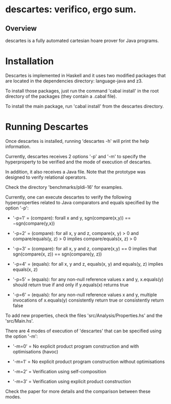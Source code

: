 # descartes: verifico, ergo sum.  

Overview
-------------------------------------------------

descartes is a fully automated cartesian hoare prover
for Java programs.

Installation
===========

Descartes is implemented in Haskell and it uses two 
modified packages that are located in the dependencies
directory: language-java and z3.

To install those packages, just run the command 'cabal install'
in the root directory of the packages (they contain a .cabal file).

To install the main package, run 'cabal install' from the 
descartes directory.

Running Descartes
=================

Once descartes is installed, running 'descartes -h' will 
print the help information.

Currently, descartes receives 2 options '-p' and '-m' to 
specify the hyperproperty to be verified and the mode 
of execution of descartes.

In addition, it also receives a Java file. Note that the
prototype was designed to verify relational operators.

Check the directory 'benchmarks/pldi-16' for examples.

Currently, one can execute descartes to verify the following
hyperproperties related to Java comparators and equals specified 
by the option '-p':

- '-p=1' = (compare): forall x and y, sgn(compare(x,y)) == −sgn(compare(y,x))

- '-p=2' = (compare): for all x, y and z, compare(x, y) > 0 and compare/equals(y, z) > 0 implies compare/equals(x, z) > 0

- '-p=3' = (compare): for all x, y and z, compare(x,y) == 0 implies that sgn(compare(x, z)) == sgn(compare(y, z))

- '-p=4' = (equals): for all x, y and z, equals(x, y) and equals(y, z) implies equals(x, z)

- '-p=5' = (equals): for any non-null reference values x and y, x.equals(y) should return true if and only if y.equals(x) returns true

- '-p=6' = (equals): for any non-null reference values x and y, multiple invocations of x.equals(y) consistently return true or consistently return false

To add new properties, check the files 'src/Analysis/Properties.hs' and the 'src/Main.hs'.

There are 4 modes of execution of 'descartes' that can be specified using the option '-m':

- '-m=0' = No explicit product program construction and with optimisations (havoc)

- '-m=1' = No explicit product program construction without optimisations

- '-m=2' = Verification using self-composition

- '-m=3' = Verification using explicit product construction

Check the paper for more details and the comparison between these modes. 
